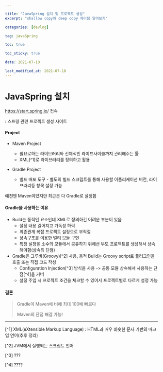 ```yaml
---

title: "JavaSpring 설치 및 프로젝트 생성"
excerpt: "shallow copy와 deep copy 차이점 알아보기"

categories: [devlog]

tag: javaSpring

toc: true

toc_sticky: true

date: 2021-07-10

last_modified_at: 2021-07-10
---
```




# JavaSpring 설치



https://start.spring.io/ 접속

: 스프링 관련 프로젝트 생성 사이트

#### Project

* Maven Project
  * 필요로하는 라이브러리와 전체적인 라이프사이클까지 관리해주는 툴
  * XML[^1]로 라이브러리를 정의하고 활용

* Gradle Project
  * 빌드 배포 도구 - 별도의 빌드 스크립트를 통해 사용할 어플리케이션 버전, 라이브러리등 항목 설정 가능



예전엔 Maven이었지만 최근은 다 Gradle로 설정함



#### Gradle을 사용하는 이유

* Build는 동적인 요소인데 XML로 정의하긴 어려운 부분이 있음
  * 설정 내용 길어지고 가독성 하락
  * 의존관계 복잡 프로젝트 설정으로 부적절
  * 상속구조를 이용한 멀티 모듈 구현
  * 특정 설정을 소수의 모듈에서 공유하기 위해선 부모 프로젝트를 생성해서 상속해야함(상속의 단점)
* Gradle은 그루비(Groovy)[^2] 사용, 동적 Build는 Groovy script로 플러그인을 호출 또는 직접 코드 작성
  * Configuration Injection[^3] 방식을 사용 -> 공통 모듈 상속해서 사용하는 단점[^4]을 커버
  * 설정 주입 시 프로젝트 조건을 체크할 수 있어서 프로젝트별로 다르게 설정 가능



#### 결론

> Gradle이 Maven에 비해 최대 100배 빠르다
>
> Maven의 단점 해결 가능!





---

 [^1] XML(eXtensible Markup Language) : HTML과 매우 비슷한 문자 기반의 마크업 언어(추후 정리)

 [^2] JVM에서 실행되는 스크립트 언어

 [^3] ???

 [^4] ????

